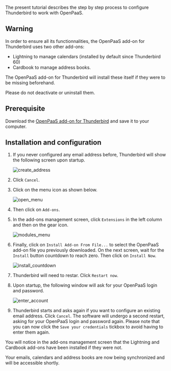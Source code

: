 The present tutorial describes the step by step process to configure Thunderbird to work with OpenPaaS.

## Warning

In order to ensure all its functionnalities, the OpenPaaS add-on for Thunderbird uses two other add-ons:

* Lightning to manage calendars (installed by default since Thunderbird 60)
* Cardbook to manage address books.

The OpenPaaS add-on for Thunderbird will install these itself if they were to be missing beforehand.

Please do not deactivate or uninstall them.

## Prerequisite

Download the [OpenPaaS add-on for Thunderbird](/account/downloads/thunderbird/op-tb-autoconf.xpi) and save it to your computer.

## Installation and configuration

1. If you never configured any email address before, Thunderbird will show the following screen upon startup.

    ![create_address](/account/images/en/thunderbird_create_address.png)

2. Click `Cancel`.

3. Click on the menu icon as shown below.

    ![open_menu](/account/images/en/thunderbird_open_menu.png)

4. Then click on `Add-ons`.

5. In the add-ons management screen, click `Extensions` in the left column and then on the gear icon.

    ![modules_menu](/account/images/en/thunderbird_modules_menu.png)

6. Finally, click on `Install Add-on From File...` to select the OpenPaaS add-on file you previously downloaded. On the next screen, wait for the `Install` button countdown to reach zero. Then click on `Install Now`.

    ![install_countdown](/account/images/en/thunderbird_install_now.png)

7. Thunderbird will need to restar. Click `Restart now`.

8. Upon startup, the following window will ask for your OpenPaaS login and password.

    ![enter_account](/account/images/en/thunderbird_enter_account.png)

9. Thunderbird starts and asks again if you want to configure an existing email address. Click `Cancel`. The software will undergo a second restart, asking for your OpenPaaS login and password again. Please note that you can now click the `Save your credentials` tickbox to avoid having to enter them again.

You will notice in the add-ons management screen that the Lightning and Cardbook add-ons have been installed if they were not.

Your emails, calendars and address books are now being synchronized and will be accessible shortly.

